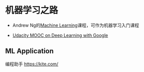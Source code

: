 # 机器学习之路

+ Andrew Ng的[Machine Learning][coursera-machine-learning]课程，可作为机器学习入门课程   

+ [Udacity MOOC on Deep Learning with Google][udacity-deep-learning]    



ML Application
-------------
编程助手
https://kite.com/

[Practical-Deep-Learning-For-Coders]:http://course.fast.ai/
[udacity-deep-learning]: https://www.udacity.com/course/deep-learning--ud730
[coursera-machine-learning]: https://www.coursera.org/learn/machine-learning/
